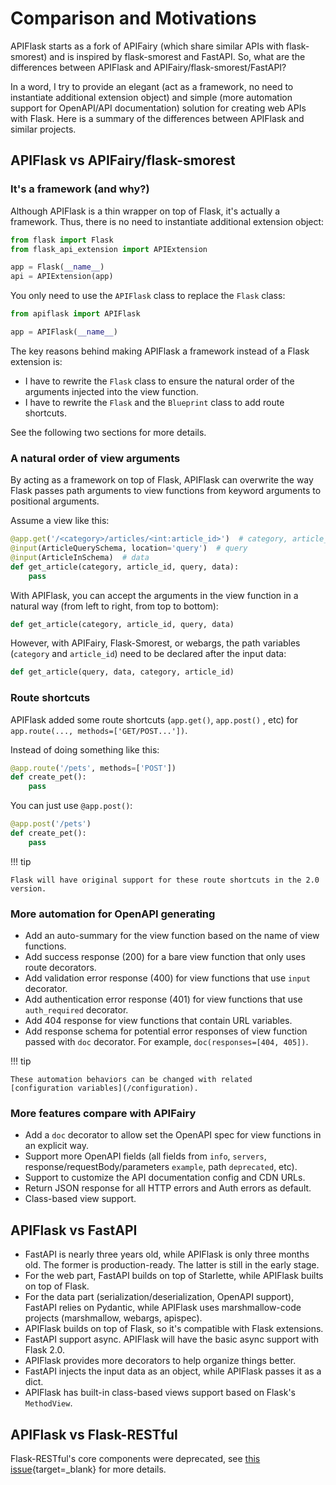 # Comparison and Motivations

APIFlask starts as a fork of APIFairy (which share similar APIs with flask-smorest)
and is inspired by flask-smorest and FastAPI. So, what are the differences between
APIFlask and APIFairy/flask-smorest/FastAPI?

In a word, I try to provide an elegant (act as a framework, no need to instantiate
additional extension object) and simple (more automation support for OpenAPI/API
documentation) solution for creating web APIs with Flask. Here is a summary of the
differences between APIFlask and similar projects.


## APIFlask vs APIFairy/flask-smorest


### It's a framework (and why?)

Although APIFlask is a thin wrapper on top of Flask, it's actually a framework.
Thus, there is no need to instantiate additional extension object:

```python
from flask import Flask
from flask_api_extension import APIExtension

app = Flask(__name__)
api = APIExtension(app)
```

You only need to use the `APIFlask` class to replace the `Flask` class:

```python
from apiflask import APIFlask

app = APIFlask(__name__)
```

The key reasons behind making APIFlask a framework instead of a Flask
extension is:

- I have to rewrite the `Flask` class to ensure the natural order of the arguments
injected into the view function.
- I have to rewrite the `Flask` and the `Blueprint` class to add route shortcuts.

See the following two sections for more details.


### A natural order of view arguments

By acting as a framework on top of Flask, APIFlask can overwrite the way Flask
passes path arguments to view functions from keyword arguments to positional
arguments.

Assume a view like this:

```python
@app.get('/<category>/articles/<int:article_id>')  # category, article_id
@input(ArticleQuerySchema, location='query')  # query
@input(ArticleInSchema)  # data
def get_article(category, article_id, query, data):
    pass
```

With APIFlask, you can accept the arguments in the view function in a natural way
(from left to right, from top to bottom):

```python
def get_article(category, article_id, query, data)
```

However, with APIFairy, Flask-Smorest, or webargs, the path variables
(`category` and `article_id`) need to be declared after the input data:

```python
def get_article(query, data, category, article_id)
```


### Route shortcuts

APIFlask added some route shortcuts (`app.get()`, `app.post()` , etc) for
`app.route(..., methods=['GET/POST...'])`.

Instead of doing something like this:

```python
@app.route('/pets', methods=['POST'])
def create_pet():
    pass
```

You can just use `@app.post()`:

```python
@app.post('/pets')
def create_pet():
    pass
```

!!! tip

    Flask will have original support for these route shortcuts in the 2.0 version.


### More automation for OpenAPI generating

- Add an auto-summary for the view function based on the name of view functions.
- Add success response (200) for a bare view function that only uses route decorators.
- Add validation error response (400) for view functions that use `input` decorator.
- Add authentication error response (401) for view functions that use `auth_required` decorator.
- Add 404 response for view functions that contain URL variables.
- Add response schema for potential error responses of view function passed with `doc` decorator. For example, `doc(responses=[404, 405])`.

!!! tip

    These automation behaviors can be changed with related
    [configuration variables](/configuration).


### More features compare with APIFairy

- Add a `doc` decorator to allow set the OpenAPI spec for view functions in an explicit way.
- Support more OpenAPI fields (all fields from `info`, `servers`, response/requestBody/parameters `example`, path `deprecated`, etc).
- Support to customize the API documentation config and CDN URLs.
- Return JSON response for all HTTP errors and Auth errors as default.
- Class-based view support.


## APIFlask vs FastAPI

- FastAPI is nearly three years old, while APIFlask is only three months old. The former
is production-ready. The latter is still in the early stage.
- For the web part, FastAPI builds on top of Starlette, while APIFlask builts on top of
Flask.
- For the data part (serialization/deserialization, OpenAPI support), FastAPI relies
on Pydantic, while APIFlask uses marshmallow-code projects (marshmallow, webargs, apispec).
- APIFlask builds on top of Flask, so it's compatible with Flask extensions.
- FastAPI support async. APIFlask will have the basic async support with Flask 2.0.
- APIFlask provides more decorators to help organize things better.
- FastAPI injects the input data as an object, while APIFlask passes it as a dict.
- APIFlask has built-in class-based views support based on Flask's `MethodView`.


## APIFlask vs Flask-RESTful

Flask-RESTful's core components were deprecated, see
[this issue][_883]{target=_blank} for more details.

[_883]: https://github.com/flask-restful/flask-restful/issues/883
